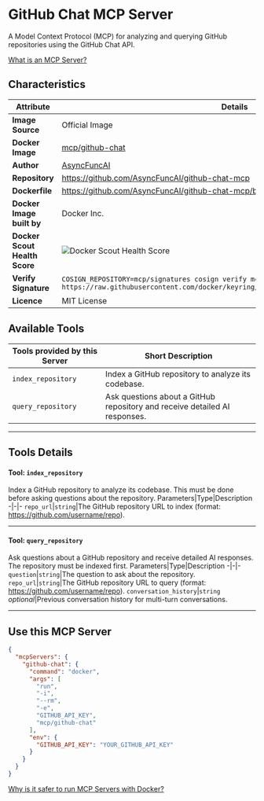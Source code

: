 # GitHub Chat MCP Server

A Model Context Protocol (MCP) for analyzing and querying GitHub repositories using the GitHub Chat API.

[What is an MCP Server?](https://www.anthropic.com/news/model-context-protocol)

## Characteristics
Attribute|Details|
|-|-|
**Image Source**|Official Image
**Docker Image**|[mcp/github-chat](https://hub.docker.com/repository/docker/mcp/github-chat)
**Author**|[AsyncFuncAI](https://github.com/AsyncFuncAI)
**Repository**|https://github.com/AsyncFuncAI/github-chat-mcp
**Dockerfile**|https://github.com/AsyncFuncAI/github-chat-mcp/blob/main/Dockerfile
**Docker Image built by**|Docker Inc.
**Docker Scout Health Score**| ![Docker Scout Health Score](https://api.scout.docker.com/v1/policy/insights/org-image-score/badge/mcp/github-chat)
**Verify Signature**|`COSIGN_REPOSITORY=mcp/signatures cosign verify mcp/github-chat --key https://raw.githubusercontent.com/docker/keyring/refs/heads/main/public/mcp/latest.pub`
**Licence**|MIT License

## Available Tools
Tools provided by this Server|Short Description
-|-
`index_repository`|Index a GitHub repository to analyze its codebase.|
`query_repository`|Ask questions about a GitHub repository and receive detailed AI responses.|

---
## Tools Details

#### Tool: **`index_repository`**
Index a GitHub repository to analyze its codebase. This must be done before asking questions about the repository.
Parameters|Type|Description
-|-|-
`repo_url`|`string`|The GitHub repository URL to index (format: https://github.com/username/repo).

---
#### Tool: **`query_repository`**
Ask questions about a GitHub repository and receive detailed AI responses. The repository must be indexed first.
Parameters|Type|Description
-|-|-
`question`|`string`|The question to ask about the repository.
`repo_url`|`string`|The GitHub repository URL to query (format: https://github.com/username/repo).
`conversation_history`|`string` *optional*|Previous conversation history for multi-turn conversations.

---
## Use this MCP Server

```json
{
  "mcpServers": {
    "github-chat": {
      "command": "docker",
      "args": [
        "run",
        "-i",
        "--rm",
        "-e",
        "GITHUB_API_KEY",
        "mcp/github-chat"
      ],
      "env": {
        "GITHUB_API_KEY": "YOUR_GITHUB_API_KEY"
      }
    }
  }
}
```

[Why is it safer to run MCP Servers with Docker?](https://www.docker.com/blog/the-model-context-protocol-simplifying-building-ai-apps-with-anthropic-claude-desktop-and-docker/)
